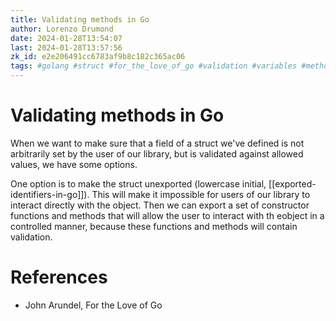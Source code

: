 ```yaml
---
title: Validating methods in Go
author: Lorenzo Drumond
date: 2024-01-28T13:54:07
last: 2024-01-28T13:57:56
zk_id: e2e206491cc6783af9b8c182c365ac06
tags: #golang #struct #for_the_love_of_go #validation #variables #methods #unexported #values #exported
---
```



# Validating methods in Go
When we want to make sure that a field of a struct we've defined is not arbitrarily set by the user of our library, but is validated against allowed values, we have some options.

One option is to make the struct unexported (lowercase initial, [[exported-identifiers-in-go]]). This will make it impossible for users of our library to interact directly with the object. Then we can export a set of constructor functions and methods that will allow the user to interact with th eobject in a controlled manner, because these functions and methods will contain validation.

# References
- John Arundel, For the Love of Go
